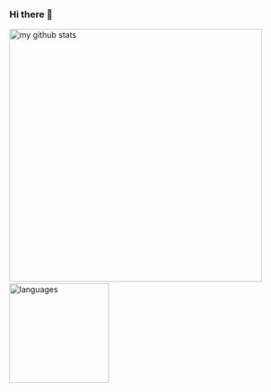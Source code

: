 ### Hi there 👋
<p align="left">
  <img src="https://github-readme-stats.vercel.app/api?username=goodStudyTnT&show_icons=true&theme=tokyonight" alt="my github stats" width="450"/>&nbsp;
  <img src="https://github-readme-stats.vercel.app/api/top-langs/?username=goodStudyTnT&layout=compact&theme=tokyonight" alt="languages" height="177">
</p>
<!--
**goodStudyTnT/goodStudyTnT** is a ✨ _special_ ✨ repository because its `README.md` (this file) appears on your GitHub profile.

Here are some ideas to get you started:

- 🔭 I’m currently working on ...
- 🌱 I’m currently learning ...
- 👯 I’m looking to collaborate on ...
- 🤔 I’m looking for help with ...
- 💬 Ask me about ...
- 📫 How to reach me: ...
- 😄 Pronouns: ...
- ⚡ Fun fact: ...
-->
